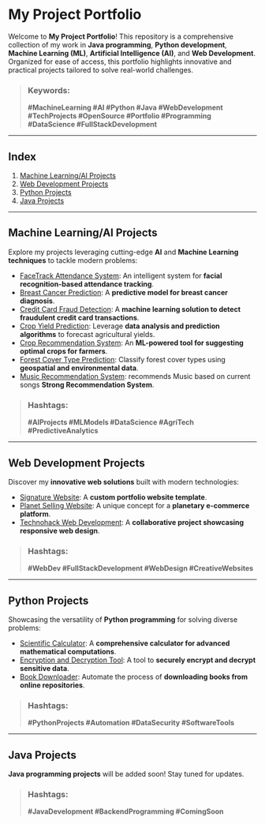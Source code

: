 # My Project Portfolio

Welcome to **My Project Portfolio**! This repository is a comprehensive collection of my work in **Java programming**, **Python development**, **Machine Learning (ML)**, **Artificial Intelligence (AI)**, and **Web Development**. Organized for ease of access, this portfolio highlights innovative and practical projects tailored to solve real-world challenges.

> ### Keywords: 
> **#MachineLearning #AI #Python #Java #WebDevelopment #TechProjects #OpenSource #Portfolio #Programming #DataScience #FullStackDevelopment**

---

## **Index**
1. [Machine Learning/AI Projects](#machine-learningai-projects)
2. [Web Development Projects](#web-development-projects)
3. [Python Projects](#python-projects)
4. [Java Projects](#java-projects)

---

## **Machine Learning/AI Projects**
Explore my projects leveraging cutting-edge **AI** and **Machine Learning techniques** to tackle modern problems:
- [FaceTrack Attendance System](https://github.com/winter000boy/FaceTrack-Attendance.git): An intelligent system for **facial recognition-based attendance tracking**.
- [Breast Cancer Prediction](https://github.com/winter000boy/Breast-Cancer-Prediction-Using-ML.git): A **predictive model for breast cancer diagnosis**.
- [Credit Card Fraud Detection](https://github.com/winter000boy/Credit-Card-fraud-Detection.git): A **machine learning solution to detect fraudulent credit card transactions**.
- [Crop Yield Prediction](https://github.com/winter000boy/Crop-Yeild-Prediction.git): Leverage **data analysis and prediction algorithms** to forecast agricultural yields.
- [Crop Recommendation System](https://github.com/winter000boy/Crop-Recommendation-System.git): An **ML-powered tool for suggesting optimal crops for farmers**.
- [Forest Cover Type Prediction](https://github.com/winter000boy/Forest-Cover-Type-Prediction.git): Classify forest cover types using **geospatial and environmental data**.
- [Music Recommendation System](https://github.com/winter000boy/Music-Recommendation.git): recommends Music based on current songs **Strong Recommendation System**.

> ### Hashtags: 
> **#AIProjects #MLModels #DataScience #AgriTech #PredictiveAnalytics**

---

## **Web Development Projects**
Discover my **innovative web solutions** built with modern technologies:
- [Signature Website](https://github.com/winter000boy/Signature-Website.git): A **custom portfolio website template**.
- [Planet Selling Website](https://github.com/winter000boy/Planet-Selling-Website.git): A unique concept for a **planetary e-commerce platform**.
- [Technohack Web Development](https://github.com/winter000boy/Technohack-web-Dev.git): A **collaborative project showcasing responsive web design**.

> ### Hashtags: 
> **#WebDev #FullStackDevelopment #WebDesign #CreativeWebsites**

---

## **Python Projects**
Showcasing the versatility of **Python programming** for solving diverse problems:
- [Scientific Calculator](https://github.com/winter000boy/Scientific-Calculator.git): A **comprehensive calculator for advanced mathematical computations**.
- [Encryption and Decryption Tool](https://github.com/winter000boy/Encryption-Decryption.git): A tool to **securely encrypt and decrypt sensitive data**.
- [Book Downloader](https://github.com/winter000boy/Book-Downloader.git): Automate the process of **downloading books from online repositories**.

> ### Hashtags: 
> **#PythonProjects #Automation #DataSecurity #SoftwareTools**

---

## **Java Projects**
**Java programming projects** will be added soon! Stay tuned for updates.

> ### Hashtags: 
> **#JavaDevelopment #BackendProgramming #ComingSoon**
